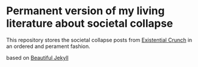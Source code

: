 # Permanent version of my living literature about societal collapse

This repository stores the societal collapse posts from [Existential Crunch](https://existentialcrunch.substack.com/) in an ordered and perament fashion. 

based on [Beautiful Jekyll](https://github.com/daattali/beautiful-jekyll)
